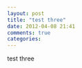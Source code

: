 ```yaml
---
layout: post
title: "test three"
date: 2012-04-08 21:41
comments: true
categories: 
---
```

test three